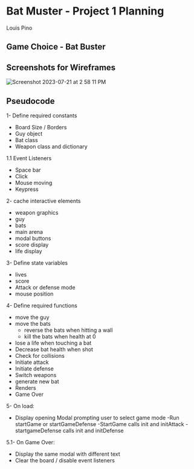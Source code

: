 # Bat Muster - Project 1 Planning
Louis Pino

## Game Choice - Bat Buster


## Screenshots for Wireframes
![Screenshot 2023-07-21 at 2 58 11 PM](https://github.com/LouisPino/bat-hunter-demo/assets/130365689/c505b79b-1952-4742-8276-9dd3d50aba5f)


## Pseudocode

1- Define required constants
 - Board Size / Borders
 - Guy object
 - Bat class
 - Weapon class and dictionary

1.1 Event Listeners
 - Space bar
 - Click
 - Mouse moving
 - Keypress

2- cache interactive elements
 - weapon graphics
 - guy
 - bats
 - main arena
 - modal buttons
 - score display
 - life display

3- Define state variables
 - lives
 - score
 - Attack or defense mode
 - mouse position

4- Define required functions
 - move the guy
 - move the bats
    - reverse the bats when hitting a wall
    - kill the bats when health at 0
 - lose a life when touching a bat
 - Decrease bat health when shot
 - Check for collisions
 - Initiate attack
 - Initiate defense
 - Switch weapons
 - generate new bat
 - Renders
 - Game Over

5- On load:
- Display opening Modal prompting user to select game mode
-Run startGame or startGameDefense
      -StartGame calls init and initAttack
      -startgameDefense calls init and initDefense

5.1- On Game Over:
 - Display the same modal with different text
 - Clear the board / disable event listeners